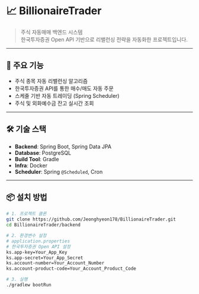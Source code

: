 # 📈 BillionaireTrader

> 주식 자동매매 백엔드 시스템  
> 한국투자증권 Open API 기반으로 리밸런싱 전략을 자동화한 프로젝트입니다.

---

## 🚀 주요 기능

- 주식 종목 자동 리밸런싱 알고리즘
- 한국투자증권 API를 통한 매수/매도 자동 주문
- 스케줄 기반 자동 트레이딩 (Spring Scheduler)
- 주식 및 외화예수금 잔고 실시간 조회

---

## 🛠 기술 스택

- **Backend**: Spring Boot, Spring Data JPA
- **Database**: PostgreSQL
- **Build Tool**: Gradle
- **Infra**: Docker
- **Scheduler**: Spring `@Scheduled`, Cron

---

## 📦 설치 방법

```bash
# 1. 프로젝트 클론
git clone https://github.com/Jeonghyeon178/BillionaireTrader.git
cd BillionaireTrader/backend

# 2. 환경변수 설정
# application.properties
# 한국투자증권 Open API 설정
ks.app-key=Your_App_Key
ks.app-secret=Your_App_Secret
ks.account-number=Your_Account_Number
ks.account-product-code=Your_Account_Product_Code

# 3. 실행
./gradlew bootRun
